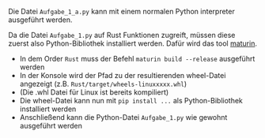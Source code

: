 Die Datei `Aufgabe_1_a.py` kann mit einem normalen Python interpreter ausgeführt werden. 

Da die Datei `Aufgabe_1.py` auf Rust Funktionen zugreift, müssen diese zuerst also Python-Bibliothek installiert werden.
Dafür wird das tool [maturin](https://github.com/PyO3/maturin).

- In dem Order `Rust` muss der Befehl `maturin build --release` ausgeführt werden
- In der Konsole wird der Pfad zu der resultierenden wheel-Datei angezeigt (z.B. `Rust/target/wheels-linuxxxxx.whl`)
- (Die .whl Datei für Linux ist bereits kompiliert)
- Die wheel-Datei kann nun mit `pip install ...` als Python-Bibliothek installiert werden
- Anschließend kann die Python-Datei `Aufgabe_1.py` wie gewohnt ausgeführt werden